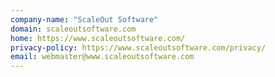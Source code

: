 ```yaml
---
company-name: "ScaleOut Software"
domain: scaleoutsoftware.com
home: https://www.scaleoutsoftware.com/
privacy-policy: https://www.scaleoutsoftware.com/privacy/
email: webmaster@www.scaleoutsoftware.com
---
```





